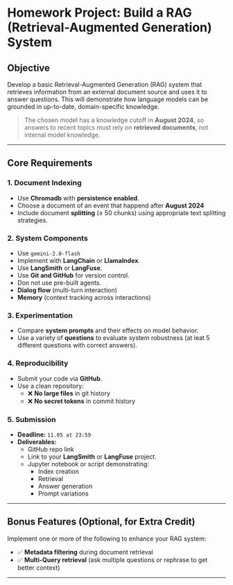 # Homework Project: Build a RAG (Retrieval-Augmented Generation) System

## Objective
Develop a basic Retrieval-Augmented Generation (RAG) system that retrieves information from an external document source and uses it to answer questions. This will demonstrate how language models can be grounded in up-to-date, domain-specific knowledge.

> The chosen model has a knowledge cutoff in **August 2024**, so answers to recent topics must rely on **retrieved documents**, not internal model knowledge.

---

## Core Requirements

### 1. Document Indexing
- Use **Chromadb** with **persistence enabled**.
- Choose a document of an event that happend after **August 2024**
- Include document **splitting** (≥ 50 chunks) using appropriate text splitting strategies.

### 2. System Components
- Use `gemini-2.0-flash`
- Implement with **LangChain** or **LlamaIndex**.  
- Use **LangSmith** or **LangFuse**.  
- Use **Git and GitHub** for version control.
- Don not use pre-built agents.
- **Dialog flow** (multi-turn interaction)  
- **Memory** (context tracking across interactions)  

### 3. Experimentation  
- Compare **system prompts** and their effects on model behavior.  
- Use a variety of **questions** to evaluate system robustness (at leat 5 different questions with correct answers).

### 4. Reproducibility  
- Submit your code via **GitHub**.  
- Use a clean repository:  
  - ❌ **No large files** in git history  
  - ❌ **No secret tokens** in commit history

### 5. Submission  
- **Deadline:** `11.05 at 23:59`  
- **Deliverables:**
  - GitHub repo link
  - Link to your **LangSmith** or **LangFuse** project.
  - Jupyter notebook or script demonstrating:
    - Index creation
    - Retrieval
    - Answer generation
    - Prompt variations

---

## Bonus Features (Optional, for Extra Credit)

Implement one or more of the following to enhance your RAG system:

- ✅ **Metadata filtering** during document retrieval  
- ✅ **Multi-Query retrieval** (ask multiple questions or rephrase to get better context)

---
